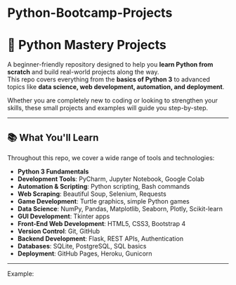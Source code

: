 # Python-Bootcamp-Projects

# 🚀 Python Mastery Projects

A beginner-friendly repository designed to help you **learn Python from scratch** and build real-world projects along the way.  
This repo covers everything from the **basics of Python 3** to advanced topics like **data science, web development, automation, and deployment**.  

Whether you are completely new to coding or looking to strengthen your skills, these small projects and examples will guide you step-by-step.  

---

## 📚 What You'll Learn

Throughout this repo, we cover a wide range of tools and technologies:

- **Python 3 Fundamentals**
- **Development Tools**: PyCharm, Jupyter Notebook, Google Colab  
- **Automation & Scripting**: Python scripting, Bash commands  
- **Web Scraping**: Beautiful Soup, Selenium, Requests  
- **Game Development**: Turtle graphics, simple Python games  
- **Data Science**: NumPy, Pandas, Matplotlib, Seaborn, Plotly, Scikit-learn  
- **GUI Development**: Tkinter apps  
- **Front-End Web Development**: HTML5, CSS3, Bootstrap 4  
- **Version Control**: Git, GitHub  
- **Backend Development**: Flask, REST APIs, Authentication  
- **Databases**: SQLite, PostgreSQL, SQL basics  
- **Deployment**: GitHub Pages, Heroku, Gunicorn  

---

Example:
